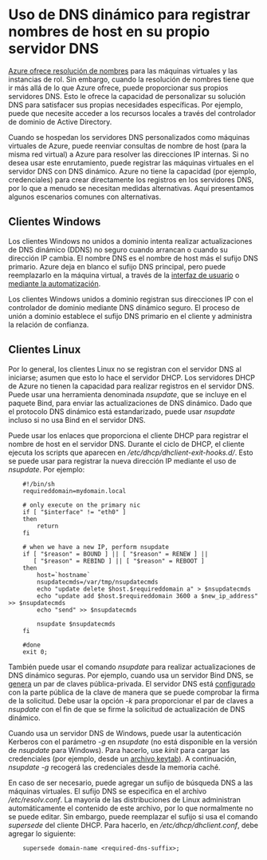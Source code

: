 <properties
   pageTitle="Uso de DNS dinámico para registrar nombres de host"
   description="En esta página se proporcionan algunos detalles sobre cómo configurar DNS dinámico para registrar los nombres de host en sus propios servidores DNS."
   services="virtual-network"
   documentationCenter="na"
   authors="GarethBradshawMSFT"
   manager="carmonm"
   editor="tysonn" />
<tags
   ms.service="virtual-network"
   ms.devlang="na"
   ms.topic="article"
   ms.tgt_pltfrm="na"
   ms.workload="infrastructure-services"
   ms.date="01/21/2016"
   ms.author="joaoma" />


# Uso de DNS dinámico para registrar nombres de host en su propio servidor DNS
[Azure ofrece resolución de nombres](virtual-networks-name-resolution-for-vms-and-role-instances.md) para las máquinas virtuales y las instancias de rol. Sin embargo, cuando la resolución de nombres tiene que ir más allá de lo que Azure ofrece, puede proporcionar sus propios servidores DNS. Esto le ofrece la capacidad de personalizar su solución DNS para satisfacer sus propias necesidades específicas. Por ejemplo, puede que necesite acceder a los recursos locales a través del controlador de dominio de Active Directory.

Cuando se hospedan los servidores DNS personalizados como máquinas virtuales de Azure, puede reenviar consultas de nombre de host (para la misma red virtual) a Azure para resolver las direcciones IP internas. Si no desea usar este enrutamiento, puede registrar las máquinas virtuales en el servidor DNS con DNS dinámico. Azure no tiene la capacidad (por ejemplo, credenciales) para crear directamente los registros en los servidores DNS, por lo que a menudo se necesitan medidas alternativas. Aquí presentamos algunos escenarios comunes con alternativas.

## Clientes Windows
Los clientes Windows no unidos a dominio intenta realizar actualizaciones de DNS dinámico (DDNS) no seguro cuando arrancan o cuando su dirección IP cambia. El nombre DNS es el nombre de host más el sufijo DNS primario. Azure deja en blanco el sufijo DNS principal, pero puede reemplazarlo en la máquina virtual, a través de la [interfaz de usuario](https://technet.microsoft.com/library/cc794784.aspx) o [mediante la automatización](https://social.technet.microsoft.com/forums/windowsserver/3720415a-6a9a-4bca-aa2a-6df58a1a47d7/change-primary-dns-suffix).

Los clientes Windows unidos a dominio registran sus direcciones IP con el controlador de dominio mediante DNS dinámico seguro. El proceso de unión a dominio establece el sufijo DNS primario en el cliente y administra la relación de confianza.

## Clientes Linux
Por lo general, los clientes Linux no se registran con el servidor DNS al iniciarse; asumen que esto lo hace el servidor DHCP. Los servidores DHCP de Azure no tienen la capacidad para realizar registros en el servidor DNS. Puede usar una herramienta denominada *nsupdate*, que se incluye en el paquete Bind, para enviar las actualizaciones de DNS dinámico. Dado que el protocolo DNS dinámico está estandarizado, puede usar *nsupdate* incluso si no usa Bind en el servidor DNS.

Puede usar los enlaces que proporciona el cliente DHCP para registrar el nombre de host en el servidor DNS. Durante el ciclo de DHCP, el cliente ejecuta los scripts que aparecen en */etc/dhcp/dhclient-exit-hooks.d/*. Esto se puede usar para registrar la nueva dirección IP mediante el uso de *nsupdate*. Por ejemplo:

    	#!/bin/sh
    	requireddomain=mydomain.local

    	# only execute on the primary nic
    	if [ "$interface" != "eth0" ]
    	then
    		return
    	fi

		# when we have a new IP, perform nsupdate
		if [ "$reason" = BOUND ] || [ "$reason" = RENEW ] ||
		   [ "$reason" = REBIND ] || [ "$reason" = REBOOT ]
		then
    		host=`hostname`
	    	nsupdatecmds=/var/tmp/nsupdatecmds
  			echo "update delete $host.$requireddomain a" > $nsupdatecmds
  			echo "update add $host.$requireddomain 3600 a $new_ip_address" >> $nsupdatecmds
  			echo "send" >> $nsupdatecmds

  			nsupdate $nsupdatecmds
		fi

		#done
		exit 0;

También puede usar el comando *nsupdate* para realizar actualizaciones de DNS dinámico seguras. Por ejemplo, cuando usa un servidor Bind DNS, se [genera](http://linux.yyz.us/nsupdate/) un par de claves pública-privada. El servidor DNS está [configurado](http://linux.yyz.us/dns/ddns-server.html) con la parte pública de la clave de manera que se puede comprobar la firma de la solicitud. Debe usar la opción *-k* para proporcionar el par de claves a *nsupdate* con el fin de que se firme la solicitud de actualización de DNS dinámico.

Cuando usa un servidor DNS de Windows, puede usar la autenticación Kerberos con el parámetro *-g* en *nsupdate* (no está disponible en la versión de *nsupdate* para Windows). Para hacerlo, use *kinit* para cargar las credenciales (por ejemplo, desde un [archivo keytab](http://www.itadmintools.com/2011/07/creating-kerberos-keytab-files.html)). A continuación, *nsupdate -g* recogerá las credenciales desde la memoria caché.

En caso de ser necesario, puede agregar un sufijo de búsqueda DNS a las máquinas virtuales. El sufijo DNS se especifica en el archivo */etc/resolv.conf*. La mayoría de las distribuciones de Linux administran automáticamente el contenido de este archivo, por lo que normalmente no se puede editar. Sin embargo, puede reemplazar el sufijo si usa el comando *supersede* del cliente DHCP. Para hacerlo, en */etc/dhcp/dhclient.conf*, debe agregar lo siguiente:

		supersede domain-name <required-dns-suffix>;

<!---HONumber=AcomDC_0224_2016-->